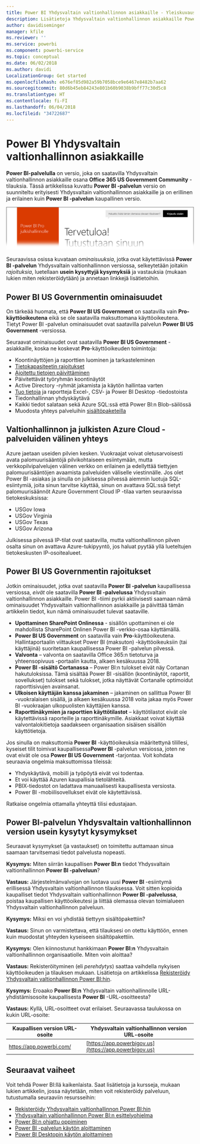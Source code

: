```yaml
---
title: Power BI Yhdysvaltain valtionhallinnon asiakkaille - Yleiskuvaus
description: Lisätietoja Yhdysvaltain valtionhallinnon asiakkaille Power BI US Government-palvelun ominaisuuksista ja rajoituksista
author: davidiseminger
manager: kfile
ms.reviewer: ''
ms.service: powerbi
ms.component: powerbi-service
ms.topic: conceptual
ms.date: 06/02/2018
ms.author: davidi
LocalizationGroup: Get started
ms.openlocfilehash: e676ef85d982a59b7058bce9e6467e8482b7aa62
ms.sourcegitcommit: 80d6b45eb84243e801b60b9038b9bff77c30d5c8
ms.translationtype: HT
ms.contentlocale: fi-FI
ms.lasthandoff: 06/04/2018
ms.locfileid: "34722687"
---
```

# <a name="power-bi-for-us-government-customers"></a>Power BI Yhdysvaltain valtionhallinnon asiakkaille
**Power BI-palvelulla** on versio, joka on saatavilla Yhdysvaltain valtionhallinnon asiakkaille osana **Office 365 US Government Community** -tilauksia. Tässä artikkelissa kuvattu **Power BI -palvelun** versio on suunniteltu erityisesti Yhdysvaltain valtionhallinnon asiakkaille ja on erillinen ja erilainen kuin **Power BI -palvelun** kaupallinen versio.

![](media/service-govus-overview/service_usgov_overview-1.png)

Seuraavissa osissa kuvataan *ominaisuuksia*, jotka ovat käytettävissä **Power BI -palvelun** Yhdysvaltain valtionhallinnon versiossa, selkeytetään joitakin *rajoituksia*, luetellaan **usein kysyttyjä kysymyksiä** ja vastauksia (mukaan lukien miten rekisteröidytään) ja annetaan linkkejä lisätietoihin.

## <a name="features-of-power-bi-us-government"></a>Power BI US Governmentin ominaisuudet
On tärkeää huomata, että **Power BI US Government** on saatavilla vain **Pro-käyttöoikeutena** eikä se ole saatavilla maksuttomana käyttöoikeutena. Tietyt Power BI -palvelun ominaisuudet ovat saatavilla palvelun **Power BI US Government** -versiossa.

Seuraavat ominaisuudet ovat saatavilla **Power BI US Government** -asiakkaille, koska ne koskevat **Pro**-käyttöoikeuden toimintoja:

* Koontinäyttöjen ja raporttien luominen ja tarkasteleminen
* [Tietokapasiteetin rajoitukset](service-admin-manage-your-data-storage-in-power-bi.md)
* [Ajoitettu tietojen päivittäminen](refresh-data.md)
* Päivitettävät työryhmän koontinäytöt
* Active Directory -ryhmät jakamista ja käytön hallintaa varten
* [Tuo tietoja](service-get-data.md) ja raportteja Excel-, CSV- ja Power BI Desktop -tiedostoista
* Tiedonhallinnan yhdyskäytävä
* Kaikki tiedot salataan sekä Azure SQL:ssä että Power BI:n Blob-säilössä
* Muodosta yhteys palveluihin [sisältöpaketeilla](service-connect-to-services.md)

## <a name="connectivity-between-government-and-public-azure-cloud-services"></a>Valtionhallinnon ja julkisten Azure Cloud -palveluiden välinen yhteys 

Azure jaetaan useiden pilvien kesken. Vuokraajat voivat oletusarvoisesti avata palomuurisääntöjä pilvikohtaiseen esiintymään, mutta verkkopilvipalvelujen välinen verkko on erilainen ja edellyttää tiettyjen palomuurisääntöjen avaamista palveluiden väliselle viestinnälle. Jos olet Power BI -asiakas ja sinulla on julkisessa pilvessä aiemmin luotuja SQL-esiintymiä, joita sinun tarvitse käyttää, sinun on avattava SQL:ssä tietyt palomuurisäännöt Azure Government Cloud IP -tilaa varten seuraavissa tietokeskuksissa:

* USGov Iowa
* USGov Virginia
* USGov Texas
* USGov Arizona

Julkisessa pilvessä IP-tilat ovat saatavilla, mutta valtionhallinnon pilven osalta sinun on avattava Azure-tukipyyntö, jos haluat pyytää yllä lueteltujen tietokeskusten IP-osoitealueet. 


## <a name="limitations-of-power-bi-us-government"></a>Power BI US Governmentin rajoitukset
Jotkin ominaisuudet, jotka ovat saatavilla **Power BI -palvelun** kaupallisessa versiossa, *eivät* ole saatavilla **Power BI -palvelussa** Yhdysvaltain valtionhallinnon asiakkaille. Power BI -tiimi pyrkii aktiivisesti saamaan nämä ominaisuudet Yhdysvaltain valtionhallinnon asiakkaille ja päivittää tämän artikkelin tiedot, kun nämä ominaisuudet tulevat saataville.

* **Upottaminen SharePoint Onlinessa** - sisällön upottaminen ei ole mahdollista SharePoint Onlinen Power BI -verkko-osaa käyttämällä.
* **Power BI US Government** on saatavilla vain **Pro**-käyttöoikeutena. Hallintaportaalin viittaukset Power BI (maksuton) -käyttöoikeuksiin (tai käyttäjinä) suoritetaan kaupallisessa Power BI -palvelun pilvessä.
* **Valvonta** – valvonta on saatavilla Office 365:n tietoturva ja yhteensopivuus -portaalin kautta, alkaen kesäkuussa 2018.
* **Power BI -sisältö Cortanassa** – Power BI:n tulokset eivät näy Cortanan hakutuloksissa. Tämä sisältää Power BI -sisällön (koontinäytöt, raportit, sovellukset) tulokset sekä tulokset, jotka näyttävät Cortanalle optimoidut raporttisivujen avainsanat.
* **Ulkoisen käyttäjän kanssa jakaminen** – jakaminen on sallittua Power BI -vuokralaisen sisällä, ja alkaen kesäkuussa 2018 voita jakaa myös Power BI -vuokraajan ulkopuolisten käyttäjien kanssa.
* **Raporttinäkymien ja raporttien käyttötilastot** – käyttötilastot eivät ole käytettävissä raporteille ja raporttinäkymille. Asiakkaat voivat käyttää valvontalokitietoja saadakseen organisaation sisäisen sisällön käyttötietoja.

Jos sinulla on maksuttomia **Power BI** -käyttöoikeuksia määritettynä tilillesi, kyseiset tilit toimivat kaupallisessa**Power BI** -palvelun versiossa, joten ne ovat eivät ole osa **Power BI US Government** -tarjontaa. Voit kohdata seuraavia ongelmia maksuttomissa tileissä:

* Yhdyskäytävä, mobiili ja työpöytä eivät voi todentaa.
* Et voi käyttää Azuren kaupallisia tietolähteitä.
* PBIX-tiedostot on ladattava manuaalisesti kaupallisesta versiosta.
* Power BI -mobiilisovellukset eivät ole käytettävissä.

Ratkaise ongelmia ottamalla yhteyttä tilisi edustajaan.

## <a name="frequently-asked-questions-faq-for-the-us-government-version-of-the-power-bi-service"></a>Power BI-palvelun Yhdysvaltain valtionhallinnon version usein kysytyt kysymykset
Seuraavat kysymykset (ja vastaukset) on toimitettu auttamaan sinua saamaan tarvitsemasi tiedot palvelusta nopeasti.

**Kysymys:** Miten siirrän kaupallisen **Power BI:n** tiedot Yhdysvaltain valtionhallinnon **Power BI -palveluun**?

**Vastaus:** Järjestelmänvalvojan on luotava uusi **Power BI** -esiintymä erillisessä Yhdysvaltain valtionhallinnon tilauksessa. Voit sitten kopioida kaupalliset tiedot Yhdysvaltain valtionhallinnon **Power BI -palvelussa**, poistaa kaupallisen käyttöoikeutesi ja liittää olemassa olevan toimialueen Yhdysvaltain valtionhallinnon palveluun.

**Kysymys:** Miksi en voi yhdistää tiettyyn sisältöpakettiin?

**Vastaus:** Sinun on varmistettava, että tilauksesi on otettu käyttöön, ennen kuin muodostat yhteyden kyseiseen sisältöpakettiin.

**Kysymys:** Olen kiinnostunut hankkimaan **Power BI:n** Yhdysvaltain valtionhallinnon organisaatiolle. Miten voin aloittaa?

**Vastaus:** Rekisteröityminen (eli *perehdytys*) saattaa vaihdella nykyisen käyttöoikeuden ja tilauksen mukaan. Lisätietoja on artikkelissa [Rekisteröidy Yhdysvaltain valtionhallinnon Power BI:hin](service-govus-signup.md).

**Kysymys:** Eroaako **Power BI:n** Yhdysvaltain valtionhallinnolle URL-yhdistämisosoite kaupallisesta **Power BI** -URL-osoitteesta?

**Vastaus:** Kyllä, URL-osoitteet ovat erilaiset. Seuraavassa taulukossa on kukin URL-osoite:

| Kaupallisen version URL-osoite | Yhdysvaltain valtionhallinnon version URL-osoite |
| --- | --- |
| https://app.powerbi.com/ |[https://app.powerbigov.us](https://app.powerbigov.us) |

## <a name="next-steps"></a>Seuraavat vaiheet
Voit tehdä Power BI:llä kaikenlaista. Saat lisätietoja ja kursseja, mukaan lukien artikkelin, jossa näytetään, miten voit rekisteröidy palveluun, tutustumalla seuraaviin resursseihin:

* [Rekisteröidy Yhdysvaltain valtionhallinnon Power BI:hin](service-govus-signup.md)
* <a href="https://channel9.msdn.com/Blogs/Azure/Cognitive-Services-HDInsight-and-Power-BI-on-Azure-Government">Yhdysvaltain valtionhallinnon Power BI:n esittelyohjelma</a>
* [Power BI:n ohjattu oppiminen](guided-learning/gettingstarted.yml?tutorial-step=1)
* [Power BI -palvelun käytön aloittaminen](service-get-started.md)
* [Power BI Desktopin käytön aloittaminen](desktop-getting-started.md)

